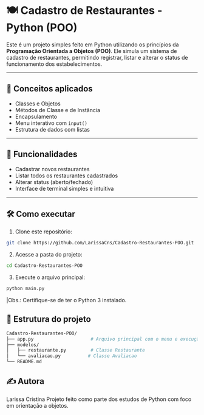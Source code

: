 # 🍽️ Cadastro de Restaurantes - Python (POO)

Este é um projeto simples feito em Python utilizando os princípios da **Programação Orientada a Objetos (POO)**. Ele simula um sistema de cadastro de restaurantes, permitindo registrar, listar e alterar o status de funcionamento dos estabelecimentos.

---

## 🧠 Conceitos aplicados

- Classes e Objetos
- Métodos de Classe e de Instância
- Encapsulamento
- Menu interativo com `input()`
- Estrutura de dados com listas

---

## 🚀 Funcionalidades

- Cadastrar novos restaurantes
- Listar todos os restaurantes cadastrados
- Alterar status (aberto/fechado)
- Interface de terminal simples e intuitiva

---

## 🛠️ Como executar

1. Clone este repositório:

```bash
git clone https://github.com/LarissaCns/Cadastro-Restaurantes-POO.git
```

2. Acesse a pasta do projeto:

```bash
cd Cadastro-Restaurantes-POO
```

3. Execute o arquivo principal:

```bash
python main.py
```

|Obs.: Certifique-se de ter o Python 3 instalado.

## 📁 Estrutura do projeto

```bash
Cadastro-Restaurantes-POO/
├── app.py                     # Arquivo principal com o menu e execução do programa
├── modelos/
│   ├── restaurante.py         # Classe Restaurante
│   └── avaliacao.py          # Classe Avaliacao
└── README.md
```

## ✍️ Autora
Larissa Cristina
Projeto feito como parte dos estudos de Python com foco em orientação a objetos.


